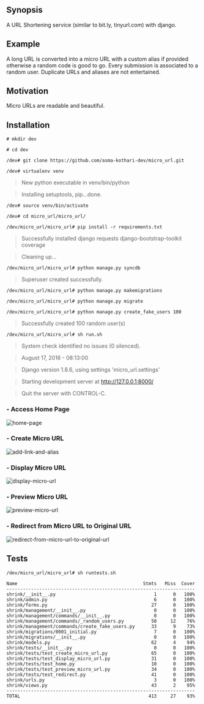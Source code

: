 ## Synopsis

A URL Shortening service (similar to bit.ly, tinyurl.com) with django.

## Example

A long URL is converted into a micro URL with a custom alias if provided otherwise a random code is good to go. Every submission is associated to a random user. Duplicate URLs and aliases are not entertained.

## Motivation

Micro URLs are readable and beautiful.

## Installation

`# mkdir dev`

`# cd dev`

`/dev# git clone https://github.com/asma-kothari-dev/micro_url.git`

`/dev# virtualenv venv`

> New python executable in venv/bin/python

> Installing setuptools, pip...done.

`/dev# source venv/bin/activate`

`/dev# cd micro_url/micro_url/`

`/dev/micro_url/micro_url# pip install -r requirements.txt`

> Successfully installed django requests django-bootstrap-toolkit coverage

> Cleaning up...

`/dev/micro_url/micro_url# python manage.py syncdb`

> Superuser created successfully.

`/dev/micro_url/micro_url# python manage.py makemigrations`

`/dev/micro_url/micro_url# python manage.py migrate`

`/dev/micro_url/micro_url# python manage.py create_fake_users 100`

> Successfully created 100 random user(s)

`/dev/micro_url/micro_url# sh run.sh`

> System check identified no issues (0 silenced).

> August 17, 2016 - 08:13:00

> Django version 1.8.6, using settings 'micro_url.settings'

> Starting development server at http://127.0.0.1:8000/

> Quit the server with CONTROL-C.

### - Access Home Page

![home-page](https://cloud.githubusercontent.com/assets/6028395/17714451/b5662c26-63b4-11e6-8a8b-2fd431dc3715.png)

### - Create Micro URL

![add-link-and-alias](https://cloud.githubusercontent.com/assets/6028395/17714515/ffeb4290-63b4-11e6-9886-e6649ea3fd30.png)

### - Display Micro URL

![display-micro-url](https://cloud.githubusercontent.com/assets/6028395/17714533/146f6f84-63b5-11e6-86bb-cf6625cd0d60.png)

### - Preview Micro URL

![preview-micro-url](https://cloud.githubusercontent.com/assets/6028395/17714546/27c21744-63b5-11e6-876b-8f587070154b.png)

### - Redirect from Micro URL to Original URL

![redirect-from-micro-url-to-original-url](https://cloud.githubusercontent.com/assets/6028395/17714582/3a4b1ba4-63b5-11e6-80ac-1b5606d114dc.png)


## Tests

`/dev/micro_url/micro_url# sh runtests.sh`

```
Name                                              Stmts   Miss  Cover
---------------------------------------------------------------------
shrink/__init__.py                                    1      0   100%
shrink/admin.py                                       6      0   100%
shrink/forms.py                                      27      0   100%
shrink/management/__init__.py                         0      0   100%
shrink/management/commands/__init__.py                0      0   100%
shrink/management/commands/_random_users.py          50     12    76%
shrink/management/commands/create_fake_users.py      33      9    73%
shrink/migrations/0001_initial.py                     7      0   100%
shrink/migrations/__init__.py                         0      0   100%
shrink/models.py                                     62      4    94%
shrink/tests/__init__.py                              0      0   100%
shrink/tests/test_create_micro_url.py                65      0   100%
shrink/tests/test_display_micro_url.py               31      0   100%
shrink/tests/test_home.py                            10      0   100%
shrink/tests/test_preview_micro_url.py               34      0   100%
shrink/tests/test_redirect.py                        41      0   100%
shrink/urls.py                                        3      0   100%
shrink/views.py                                      43      2    95%
---------------------------------------------------------------------
TOTAL                                               413     27    93%
```
